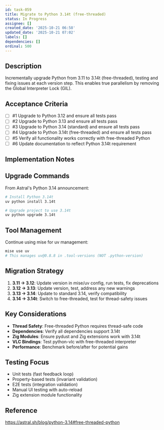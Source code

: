 ```yaml
---
id: task-059
title: Migrate to Python 3.14t (free-threaded)
status: In Progress
assignee: []
created_date: '2025-10-21 06:58'
updated_date: '2025-10-21 07:02'
labels: []
dependencies: []
ordinal: 500
---
```


## Description

Incrementally upgrade Python from 3.11 to 3.14t (free-threaded), testing and fixing issues at each version step. This enables true parallelism by removing the Global Interpreter Lock (GIL).

## Acceptance Criteria
<!-- AC:BEGIN -->
- [ ] #1 Upgrade to Python 3.12 and ensure all tests pass
- [ ] #2 Upgrade to Python 3.13 and ensure all tests pass
- [ ] #3 Upgrade to Python 3.14 (standard) and ensure all tests pass
- [ ] #4 Upgrade to Python 3.14t (free-threaded) and ensure all tests pass
- [ ] #5 Verify all functionality works correctly with free-threaded Python
- [ ] #6 Update documentation to reflect Python 3.14t requirement
<!-- AC:END -->


## Implementation Notes

## Upgrade Commands

From Astral's Python 3.14 announcement:
```bash
# Install Python 3.14t
uv python install 3.14t

# Upgrade project to use 3.14t
uv python upgrade 3.14t
```


## Tool Management

Continue using mise for uv management:
```bash
mise use uv
# This manages uv@0.8.8 in .tool-versions (NOT .python-version)
```

## Migration Strategy

1. **3.11 → 3.12**: Update version in mise/uv config, run tests, fix deprecations
2. **3.12 → 3.13**: Update version, test, address any new warnings
3. **3.13 → 3.14**: Update to standard 3.14, verify compatibility
4. **3.14 → 3.14t**: Switch to free-threaded, test for thread-safety issues

## Key Considerations

- **Thread Safety**: Free-threaded Python requires thread-safe code
- **Dependencies**: Verify all dependencies support 3.14t
- **Zig Modules**: Ensure pydust and Zig extensions work with 3.14t
- **VLC Bindings**: Test python-vlc with free-threaded interpreter
- **Performance**: Benchmark before/after for potential gains

## Testing Focus

- Unit tests (fast feedback loop)
- Property-based tests (invariant validation)
- E2E tests (integration validation)
- Manual UI testing with auto-reload
- Zig extension module functionality

## Reference

https://astral.sh/blog/python-3.14#free-threaded-python
